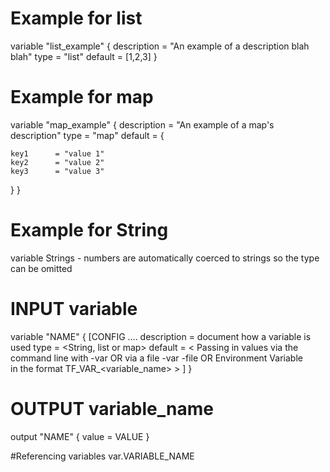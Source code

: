 
# Example for list
variable "list_example" {
  description = "An example of a description blah blah"
  type        = "list"
  default     = [1,2,3]
}

# Example for map
variable "map_example" {
  description = "An example of a map's description"
  type        = "map"
  default     = {

    key1      = "value 1"
    key2      = "value 2"
    key3      = "value 3"

  }
}

# Example for String
variable Strings - numbers are automatically coerced to strings so the type can be omitted

# INPUT variable
variable "NAME" {
  [CONFIG ....
  description = document how a variable is used
  type        = <String, list or map>
  default     = < Passing in values via the command line with -var OR via a file -var -file OR Environment Variable  
             in the  format TF_VAR_<variable_name> >
  ]
}

# OUTPUT variable_name
output "NAME" {
  value = VALUE
}

#Referencing variables
var.VARIABLE_NAME
